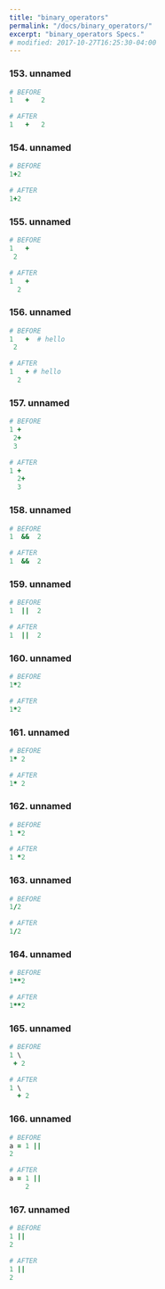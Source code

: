 ```yaml
---
title: "binary_operators"
permalink: "/docs/binary_operators/"
excerpt: "binary_operators Specs."
# modified: 2017-10-27T16:25:30-04:00
---
```

### 153. unnamed
```ruby
# BEFORE
1   +   2
```
```ruby
# AFTER
1   +   2
```
### 154. unnamed
```ruby
# BEFORE
1+2
```
```ruby
# AFTER
1+2
```
### 155. unnamed
```ruby
# BEFORE
1   +  
 2
```
```ruby
# AFTER
1   +
  2
```
### 156. unnamed
```ruby
# BEFORE
1   +  # hello 
 2
```
```ruby
# AFTER
1   + # hello
  2
```
### 157. unnamed
```ruby
# BEFORE
1 +
 2+
 3
```
```ruby
# AFTER
1 +
  2+
  3
```
### 158. unnamed
```ruby
# BEFORE
1  &&  2
```
```ruby
# AFTER
1  &&  2
```
### 159. unnamed
```ruby
# BEFORE
1  ||  2
```
```ruby
# AFTER
1  ||  2
```
### 160. unnamed
```ruby
# BEFORE
1*2
```
```ruby
# AFTER
1*2
```
### 161. unnamed
```ruby
# BEFORE
1* 2
```
```ruby
# AFTER
1* 2
```
### 162. unnamed
```ruby
# BEFORE
1 *2
```
```ruby
# AFTER
1 *2
```
### 163. unnamed
```ruby
# BEFORE
1/2
```
```ruby
# AFTER
1/2
```
### 164. unnamed
```ruby
# BEFORE
1**2
```
```ruby
# AFTER
1**2
```
### 165. unnamed
```ruby
# BEFORE
1 \
 + 2
```
```ruby
# AFTER
1 \
  + 2
```
### 166. unnamed
```ruby
# BEFORE
a = 1 ||
2
```
```ruby
# AFTER
a = 1 ||
    2
```
### 167. unnamed
```ruby
# BEFORE
1 ||
2
```
```ruby
# AFTER
1 ||
2
```
